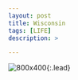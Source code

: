 ```yaml
---
layout: post
title: Wisconsin
tags: [LIFE]
description: >

---
```

![800x400](http://deanxing.net/public/img/IMG_4924.JPG "Large example image"){:.lead}

